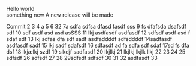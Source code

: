 Hello world  
something new
A new release will be made

Commit
2
3
4 a
5
6 32
7a sdfa sdfsa dfasd fasdf sss
9 fs dfafsda dsafsdf sdf
10 sdf asdf asd asd asSSS
11 lkj asdfasdf asdfasdf
12 sdfsdf asdf asd f sdaf sdf
13 lkj sdfas dfa sdf sadf asdfaddddf  sdfsddddf
14sadfasdf asdfasdf sadf
15 lkj sadf sdafsdf
16 sdfasdf ad fa sdfa sdf sdaf
17sd fs dfa dsf
18 lkjælkj szdf
19 slkdjf sadfasdf
20 lkjlkj 
21  lkjlkj
 lkjlk llkj
22
23
24
25 sdfsdf
26 sdfsdf
27
28
29sdfsdf  sdfsdf
30
31
32 asdfasdf
33
